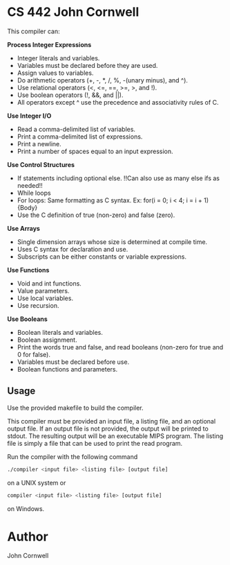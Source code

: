 # CS 442 John Cornwell

This compiler can:

**Process Integer Expressions**
- Integer literals and variables.
- Variables must be declared before they are used.
- Assign values to variables.
- Do arithmetic operators (+, -, *, /, %, -(unary minus), and ^).
- Use relational operators (<, <=, ==, >=, >, and !).
- Use boolean operators (!, &&, and ||).
- All operators except ^ use the precedence and associativity rules of C. 

**Use Integer I/O**
- Read a comma-delimited list of variables.
- Print a comma-delimited list of expressions.
- Print a newline.
- Print a number of spaces equal to an input expression.

**Use Control Structures**
- If statements including optional else. !!Can also use as many else ifs as needed!!
- While loops
- For loops: Same formatting as C syntax. Ex: for(i = 0; i < 4; i = i + 1){Body}
- Use the C definition of true (non-zero) and false (zero).

**Use Arrays**
- Single dimension arrays whose size is determined at compile time.
- Uses C syntax for declaration and use.
- Subscripts can be either constants or variable expressions.

**Use Functions**
- Void and int functions.
- Value parameters.
- Use local variables.
- Use recursion.

**Use Booleans**
- Boolean literals and variables.
- Boolean assignment.
- Print the words true and false, and read booleans (non-zero for true and 0 for false).
- Variables must be declared before use.
- Boolean functions and parameters.


## Usage

Use the provided makefile to build the compiler.

This compiler must be provided an input file, a listing file, and an optional output file. If an output file is not provided, the output will be printed to stdout. The resulting output will be an executable MIPS program. The listing file is simply a file that can be used to print the read program.

Run the compiler with the following command

```bash
./compiler <input file> <listing file> [output file]
```
on a UNIX system or 

```bash
compiler <input file> <listing file> [output file]
```
on Windows.

# Author
John Cornwell

